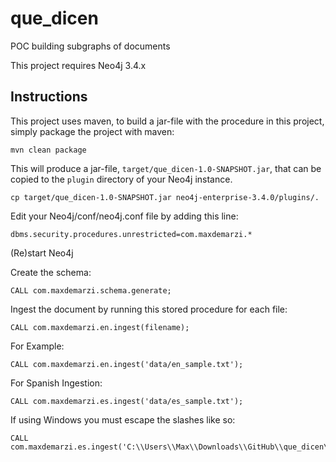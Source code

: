 # que_dicen
POC building subgraphs of documents

This project requires Neo4j 3.4.x

Instructions
------------ 

This project uses maven, to build a jar-file with the procedure in this
project, simply package the project with maven:

    mvn clean package

This will produce a jar-file, `target/que_dicen-1.0-SNAPSHOT.jar`,
that can be copied to the `plugin` directory of your Neo4j instance.

    cp target/que_dicen-1.0-SNAPSHOT.jar neo4j-enterprise-3.4.0/plugins/.


Edit your Neo4j/conf/neo4j.conf file by adding this line:

    dbms.security.procedures.unrestricted=com.maxdemarzi.*    
    
(Re)start Neo4j

Create the schema:

    CALL com.maxdemarzi.schema.generate;

Ingest the document by running this stored procedure for each file:

    CALL com.maxdemarzi.en.ingest(filename);

For Example:
    
    CALL com.maxdemarzi.en.ingest('data/en_sample.txt');

For Spanish Ingestion:

    CALL com.maxdemarzi.es.ingest('data/es_sample.txt');
    
If using Windows you must escape the slashes like so:

    CALL com.maxdemarzi.es.ingest('C:\\Users\\Max\\Downloads\\GitHub\\que_dicen\\data\es_sample.txt');
        